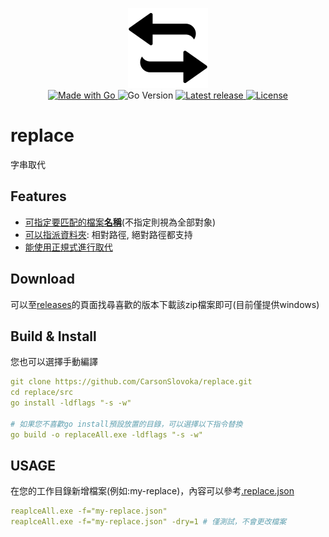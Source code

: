 <p align="center">
  <a href="asset/img/site/favicon.svg">
    <img alt="replace" src="asset/img/site/favicon.svg" width="128"/>
  </a><br>
  <a href="http://golang.org">
      <img src="https://img.shields.io/badge/Made%20with-Go-1f425f.svg" alt="Made with Go">
  </a>

  <img src="https://img.shields.io/github/go-mod/go-version/CarsonSlovoka/replace?filename=src%2Fgo.mod" alt="Go Version">

  <a href="https://GitHub.com/CarsonSlovoka/replace/releases/">
      <img src="https://img.shields.io/github/release/CarsonSlovoka/replace" alt="Latest release">
  </a>
  <a href="https://github.com/CarsonSlovoka/replace/blob/master/LICENSE">
      <img src="https://img.shields.io/github/license/CarsonSlovoka/replace.svg" alt="License">
  </a>
</p>

# replace

字串取代

## Features

- [可指定要匹配的檔案**名稱**](https://github.com/CarsonSlovoka/replace/blob/1230a78f5e29ab84177b362fff48e27264c97aba/src/.replace.json#L2-L3)(不指定則視為全部對象)
- [可以指派資料夾](https://github.com/CarsonSlovoka/replace/blob/1230a78f5e29ab84177b362fff48e27264c97aba/src/.replace.json#L13-L14): 相對路徑, 絕對路徑都支持
- [能使用正規式進行取代](https://github.com/CarsonSlovoka/replace/blob/1230a78f5e29ab84177b362fff48e27264c97aba/src/.replace.json#L4-L5)

## Download

可以至[releases](https://github.com/CarsonSlovoka/replace/releases)的頁面找尋喜歡的版本下載該zip檔案即可(目前僅提供windows)

## Build & Install

您也可以選擇手動編譯

```yaml
git clone https://github.com/CarsonSlovoka/replace.git
cd replace/src
go install -ldflags "-s -w"

# 如果您不喜歡go install預設放置的目錄，可以選擇以下指令替換
go build -o replaceAll.exe -ldflags "-s -w"
```

## USAGE

在您的工作目錄新增檔案(例如:my-replace)，內容可以參考[.replace.json](src/.replace.json)

```yaml
reaplceAll.exe -f="my-replace.json"
reaplceAll.exe -f="my-replace.json" -dry=1 # 僅測試，不會更改檔案
```
